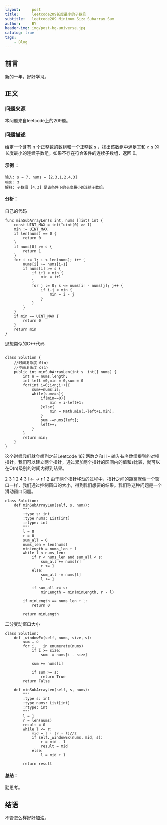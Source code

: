```yaml
---
layout:     post
title:      leetcode209长度最小的子数组
subtitle:   leetcode209 Minimum Size Subarray Sum
author:     BY
header-img: img/post-bg-universe.jpg
catalog: true
tags:
    - Blog
---
```



## 前言

新的一年，好好学习。

## 正文

### 问题来源

本问题来自leetcode上的209题。

### 问题描述

给定一个含有 n 个正整数的数组和一个正整数 s ，找出该数组中满足其和 ≥ s 的长度最小的连续子数组。如果不存在符合条件的连续子数组，返回 0。  

#### 示例 ：
```
输入: s = 7, nums = [2,3,1,2,4,3]
输出: 2
解释: 子数组 [4,3] 是该条件下的长度最小的连续子数组。
```

#### 分析：
自己的代码
```
func minSubArrayLen(s int, nums []int) int {
    const UINT_MAX = int(^uint(0) >> 1)
    min := UINT_MAX
    if len(nums) == 0 {
        return 0
    }
    if nums[0] >= s {
        return 1
    }
    for i := 1; i < len(nums); i++ {
        nums[i] += nums[i-1]
        if nums[i] >= s {
            if i+1 < min {
                min = i+1
            }
            for j := 0; s <= nums[i] - nums[j]; j++ {
                if i-j < min {
                    min = i - j
                }
            }
        }
    }
    if min == UINT_MAX {
        return 0
    }
    return min
}
```
思想类似的C++代码
```

class Solution {
    //时间复杂度 0(n)
    //空间复杂度 O(1)
    public int minSubArrayLen(int s, int[] nums) {
        int n = nums.length;
        int left =0,min = 0,sum = 0;
        for(int i=0;i<n;i++){
            sum+=nums[i];
            while(sum>=s){
                if(min==0){
                    min = i-left+1;
                }else{
                    min = Math.min(i-left+1,min);
                }
                sum -=nums[left];
                left++;
            }
        }
        return min;
    }
}
```
这个时候我们就会想到之前Leetcode 167:两数之和 II - 输入有序数组提到的对撞指针。我们可以建立两个指针，通过累加两个指针的区间内的值和s比较，就可以在O(n)级别的时间内得到结果。

2  3  1  2  4  3
l <- ->  r
1
2
由于两个指针移动的过程中，指针之间的距离就像一个窗口一样，我们通过控制窗口的大小，得到我们想要的结果。我们称这种问题是一个滑动窗口问题。
```
class Solution:
    def minSubArrayLen(self, s, nums):
        """
        :type s: int
        :type nums: List[int]
        :rtype: int
        """
        l = 0
        r = 0
        sum_all = 0
        nums_len = len(nums)
        minLength = nums_len + 1
        while l < nums_len:
            if r < nums_len and sum_all < s:
                sum_all += nums[r]
                r += 1
            else:
                sum_all -= nums[l]
                l += 1

            if sum_all >= s:
                minLength = min(minLength, r - l)

        if minLength == nums_len + 1:
            return 0

        return minLength
```
二分变动窗口大小
```
class Solution:
    def _windowEx(self, nums, size, s):
        sum = 0
        for i, _ in enumerate(nums):
            if i >= size:
                sum -= nums[i - size]

            sum += nums[i]

            if sum >= s:
                return True
        return False

    def minSubArrayLen(self, s, nums):
        """
        :type s: int
        :type nums: List[int]
        :rtype: int
        """
        l = 1
        r = len(nums)
        result = 0
        while l <= r:
            mid = l + (r - l)//2
            if self._windowEx(nums, mid, s):
                r = mid - 1
                result = mid
            else:
                l = mid + 1

        return result
```
#### 总结：
勤思考。  

## 结语
不管怎么样好好加油。

